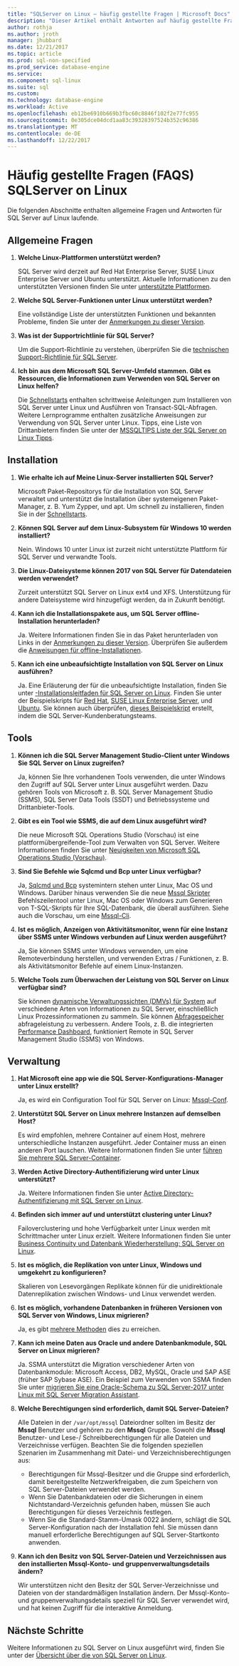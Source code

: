 ```yaml
---
title: "SQLServer on Linux – häufig gestellte Fragen | Microsoft Docs"
description: "Dieser Artikel enthält Antworten auf häufig gestellte Fragen zu SQL Server auf dem Linux ausgeführt wird."
author: rothja
ms.author: jroth
manager: jhubbard
ms.date: 12/21/2017
ms.topic: article
ms.prod: sql-non-specified
ms.prod_service: database-engine
ms.service: 
ms.component: sql-linux
ms.suite: sql
ms.custom: 
ms.technology: database-engine
ms.workload: Active
ms.openlocfilehash: eb12be6910b669b3fbc60c8846f102f2e77fc955
ms.sourcegitcommit: 0e305dce04dcd1aa83c39328397524b352c96386
ms.translationtype: MT
ms.contentlocale: de-DE
ms.lasthandoff: 12/22/2017
---
```

# <a name="sql-server-on-linux-frequently-asked-questions-faq"></a>Häufig gestellte Fragen (FAQS) SQLServer on Linux

Die folgenden Abschnitte enthalten allgemeine Fragen und Antworten für SQL Server auf Linux laufende.

## <a name="general-questions"></a>Allgemeine Fragen

1. **Welche Linux-Plattformen unterstützt werden?**

   SQL Server wird derzeit auf Red Hat Enterprise Server, SUSE Linux Enterprise Server und Ubuntu unterstützt. Aktuelle Informationen zu den unterstützten Versionen finden Sie unter [unterstützte Plattformen](sql-server-linux-setup.md#supportedplatforms).

1. **Welche SQL Server-Funktionen unter Linux unterstützt werden?**

   Eine vollständige Liste der unterstützten Funktionen und bekannten Probleme, finden Sie unter der [Anmerkungen zu dieser Version](sql-server-linux-release-notes.md).

1. **Was ist der Supportrichtlinie für SQL Server?**

   Um die Support-Richtlinie zu verstehen, überprüfen Sie die [technischen Support-Richtlinie für SQL Server](https://support.microsoft.com/help/4047326/support-policy-for-microsoft-sql-server).

1. **Ich bin aus dem Microsoft SQL Server-Umfeld stammen. Gibt es Ressourcen, die Informationen zum Verwenden von SQL Server on Linux helfen?**

   Die [Schnellstarts](sql-server-linux-setup.md#platforms) enthalten schrittweise Anleitungen zum Installieren von SQL Server unter Linux und Ausführen von Transact-SQL-Abfragen. Weitere Lernprogramme enthalten zusätzliche Anweisungen zur Verwendung von SQL Server unter Linux. Tipps, eine Liste von Drittanbietern finden Sie unter der [MSSQLTIPS Liste der SQL Server on Linux Tipps](https://www.mssqltips.com/sql-server-tip-category/226/sql-server-on-linux/).

## <a name="installation"></a>Installation

1. **Wie erhalte ich auf Meine Linux-Server installierten SQL Server?**

   Microsoft Paket-Repositorys für die Installation von SQL Server verwaltet und unterstützt die Installation über systemeigenen Paket-Manager, z. B. Yum Zypper, und apt. Um schnell zu installieren, finden Sie in der [Schnellstarts](sql-server-linux-setup.md#platforms).

1. **Können SQL Server auf dem Linux-Subsystem für Windows 10 werden installiert?**

   Nein. Windows 10 unter Linux ist zurzeit nicht unterstützte Plattform für SQL Server und verwandte Tools.

1. **Die Linux-Dateisysteme können 2017 von SQL Server für Datendateien werden verwendet?**

   Zurzeit unterstützt SQL Server on Linux ext4 und XFS. Unterstützung für andere Dateisysteme wird hinzugefügt werden, da in Zukunft benötigt.

1. **Kann ich die Installationspakete aus, um SQL Server offline-Installation herunterladen?**

   Ja. Weitere Informationen finden Sie in das Paket herunterladen von Links in der [Anmerkungen zu dieser Version](sql-server-linux-release-notes.md). Überprüfen Sie außerdem die [Anweisungen für offline-Installationen](sql-server-linux-setup.md#offline).

1. **Kann ich eine unbeaufsichtigte Installation von SQL Server on Linux ausführen?**

   Ja. Eine Erläuterung der für die unbeaufsichtigte Installation, finden Sie unter [-Installationsleitfaden für SQL Server on Linux](sql-server-linux-setup.md#unattended). Finden Sie unter der Beispielskripts für [Red Hat](sample-unattended-install-redhat.md), [SUSE Linux Enterprise Server](sample-unattended-install-suse.md), und [Ubuntu](sample-unattended-install-ubuntu.md). Sie können auch überprüfen, [dieses Beispielskript](https://blogs.msdn.microsoft.com/sqlcat/2017/10/03/unattended-install-and-configuration-for-sql-server-2017-on-linux/) erstellt, indem die SQL Server-Kundenberatungsteams.

## <a name="tools"></a>Tools

1. **Können ich die SQL Server Management Studio-Client unter Windows Sie SQL Server on Linux zugreifen?**

   Ja, können Sie Ihre vorhandenen Tools verwenden, die unter Windows den Zugriff auf SQL Server unter Linux ausgeführt werden. Dazu gehören Tools von Microsoft z. B. SQL Server Management Studio (SSMS), SQL Server Data Tools (SSDT) und Betriebssysteme und Drittanbieter-Tools.

1. **Gibt es ein Tool wie SSMS, die auf dem Linux ausgeführt wird?**

   Die neue Microsoft SQL Operations Studio (Vorschau) ist eine plattformübergreifende-Tool zum Verwalten von SQL Server. Weitere Informationen finden Sie unter [Neuigkeiten von Microsoft SQL Operations Studio (Vorschau)](../sql-operations-studio/what-is.md).

1. **Sind Sie Befehle wie Sqlcmd und Bcp unter Linux verfügbar?**

   Ja, [Sqlcmd und Bcp](sql-server-linux-setup-tools.md) systemintern stehen unter Linux, Mac OS und Windows. Darüber hinaus verwenden Sie die neue [Mssql Skripter](https://github.com/Microsoft/mssql-scripter) Befehlszeilentool unter Linux, Mac OS oder Windows zum Generieren von T-SQL-Skripts für Ihre SQL-Datenbank, die überall ausführen. Siehe auch die Vorschau, um eine [Mssql-Cli](https://blogs.technet.microsoft.com/dataplatforminsider/2017/12/12/try-mssql-cli-a-new-interactive-command-line-tool-for-sql-server/).

1. **Ist es möglich, Anzeigen von Aktivitätsmonitor, wenn für eine Instanz über SSMS unter Windows verbunden auf Linux werden ausgeführt?**

   Ja, Sie können SSMS unter Windows verwenden, um eine Remoteverbindung herstellen, und verwenden Extras / Funktionen, z. B. als Aktivitätsmonitor Befehle auf einem Linux-Instanzen.

1. **Welche Tools zum Überwachen der Leistung von SQL Server on Linux verfügbar sind?**

   Sie können [dynamische Verwaltungssichten (DMVs) für System](../relational-databases/system-dynamic-management-views/system-dynamic-management-views.md) auf verschiedene Arten von Informationen zu SQL Server, einschließlich Linux Prozessinformationen zu sammeln. Sie können [Abfragespeicher](../relational-databases/performance/monitoring-performance-by-using-the-query-store.md) abfrageleistung zu verbessern. Andere Tools, z. B. die integrierten [Performance Dashboard](https://blogs.msdn.microsoft.com/sql_server_team/new-in-ssms-performance-dashboard-built-in/), funktioniert Remote in SQL Server Management Studio (SSMS) von Windows.

## <a name="administration"></a>Verwaltung

1. **Hat Microsoft eine app wie die SQL Server-Konfigurations-Manager unter Linux erstellt?**

   Ja, es wird ein Configuration Tool für SQL Server on Linux: [Mssql-Conf](sql-server-linux-configure-mssql-conf.md).

1. **Unterstützt SQL Server on Linux mehrere Instanzen auf demselben Host?**

   Es wird empfohlen, mehrere Container auf einem Host, mehrere unterschiedliche Instanzen ausgeführt. Jeder Container muss an einen anderen Port lauschen. Weitere Informationen finden Sie unter [führen Sie mehrere SQL Server-Container](sql-server-linux-configure-docker.md#run-multiple-sql-server-containers).

1. **Werden Active Directory-Authentifizierung wird unter Linux unterstützt?**

   Ja. Weitere Informationen finden Sie unter [Active Directory-Authentifizierung mit SQL Server on Linux](sql-server-linux-active-directory-authentication.md).

1. **Befinden sich immer auf und unterstützt clustering unter Linux?**

   Failoverclustering und hohe Verfügbarkeit unter Linux werden mit Schrittmacher unter Linux erzielt. Weitere Informationen finden Sie unter [Business Continuity und Datenbank Wiederherstellung: SQL Server on Linux](sql-server-linux-business-continuity-dr.md).

1. **Ist es möglich, die Replikation von unter Linux, Windows und umgekehrt zu konfigurieren?**

   Skalieren von Lesevorgängen Replikate können für die unidirektionale Datenreplikation zwischen Windows- und Linux verwendet werden.

1. **Ist es möglich, vorhandene Datenbanken in früheren Versionen von SQL Server von Windows, Linux migrieren?**

   Ja, es gibt [mehrere Methoden](sql-server-linux-migrate-overview.md) dies zu erreichen.

1. **Kann ich meine Daten aus Oracle und andere Datenbankmodule, SQL Server on Linux migrieren?**

   Ja. SSMA unterstützt die Migration verschiedener Arten von Datenbankmodule: Microsoft Access, DB2, MySQL, Oracle und SAP ASE (früher SAP Sybase ASE). Ein Beispiel zum Verwenden von SSMA finden Sie unter [migrieren Sie eine Oracle-Schema zu SQL Server-2017 unter Linux mit SQL Server Migration Assistant](../ssma/oracle/sql-server-linux-convert-from-oracle.md?toc=%2fsql%2flinux%2ftoc.json).

1. **Welche Berechtigungen sind erforderlich, damit SQL Server-Dateien?**

   Alle Dateien in der `/var/opt/mssql` Dateiordner sollten im Besitz der **Mssql** Benutzer und gehören zu den **Mssql** Gruppe. Sowohl die **Mssql** Benutzer- und Lese-/ Schreibberechtigungen für alle Dateien und Verzeichnisse verfügen. Beachten Sie die folgenden speziellen Szenarien im Zusammenhang mit Datei- und Verzeichnisberechtigungen aus:

   * Berechtigungen für Mssql-Besitzer und die Gruppe sind erforderlich, damit bereitgestellte Netzwerkfreigaben, die zum Speichern von SQL Server-Dateien verwendet werden.
   * Wenn Sie Datenbankdateien oder die Sicherungen in einem Nichtstandard-Verzeichnis gefunden haben, müssen Sie auch Berechtigungen für dieses Verzeichnis festlegen.
   * Wenn Sie die Standard-Stamm-Umask 0022 ändern, schlägt die SQL Server-Konfiguration nach der Installation fehl. Sie müssen dann manuell erforderliche Berechtigungen auf SQL Server-Startkonto anwenden.

1. **Kann ich den Besitz von SQL Server-Dateien und Verzeichnissen aus den installierten Mssql-Konto- und gruppenverwaltungsdetails ändern?**

   Wir unterstützen nicht den Besitz der SQL Server-Verzeichnisse und Dateien von der standardmäßigen Installation ändern. Der Mssql-Konto- und gruppenverwaltungsdetails speziell für SQL Server verwendet wird, und hat keinen Zugriff für die interaktive Anmeldung.

## <a name="next-steps"></a>Nächste Schritte

Weitere Informationen zu SQL Server on Linux ausgeführt wird, finden Sie unter der [Übersicht über die von SQL Server on Linux](sql-server-linux-overview.md).
